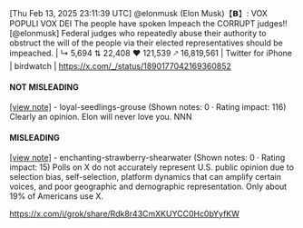 [Thu Feb 13, 2025 23:11:39 UTC] @elonmusk (Elon Musk)【𝗕】: VOX POPULI VOX DEI The people have spoken Impeach the CORRUPT judges!! [@elonmusk] Federal judges who repeatedly abuse their authority to obstruct the will of the people via their elected representatives should be impeached. | ↳ 5,694 ⇅ 22,408 ♥ 121,539 🡕 16,819,561 | Twitter for iPhone | birdwatch | https://x.com/_/status/1890177042169360852

#### NOT MISLEADING

[[view note]](https://x.com/i/birdwatch/n/1890214474746872113) - loyal-seedlings-grouse (Shown notes: 0 · Rating impact: 116)
Clearly an opinion. Elon will never love you. NNN

#### MISLEADING

[[view note]](https://x.com/i/birdwatch/n/1890194614314844185) - enchanting-strawberry-shearwater (Shown notes: 0 · Rating impact: 15)
Polls on X do not accurately represent U.S. public opinion due to selection bias, self-selection, platform dynamics that can amplify certain voices, and poor geographic and demographic representation. Only about 19% of Americans use X. 

https://x.com/i/grok/share/Rdk8r43CmXKUYCC0Hc0bYyfKW
